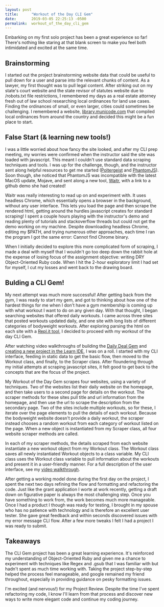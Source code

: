 ```yaml
---
layout: post
title:      "Workout of the Day CLI Gem"
date:       2019-03-05 22:25:13 -0500
permalink:  workout_of_the_day_cli_gem
---
```



Embarking on my first solo project has been a great experience so far! There's nothing like staring at that blank screen to make you feel both intimidated and excited at the same time.

## Brainstorming
I started out the project brainstorming website data that could be useful to pull down for a user and parse into the relevant chunks of content. As a lawyer, my first thought was to pull legal content. After striking out on my state's court website and the state revisor of statutes website due to /robots.txt file restrictions, I remembered my days as a real estate attorney fresh out of law school researching local ordinances for land use cases. Finding the ordinances of small, or even larger, cities could sometimes be challenging. I remembered a website, [library.municode.com](https://library.municode.com/) that compiled local ordinances from around the country and decided this might be a fun place to start.
 
##  False Start (& learning new tools!)
I was a little worried about how fancy the site looked, and after my CLI prep meeting, my worries were confirmed when the instructor said the site was loaded with javascript. This meant I couldn't use standard data scraping techniques and tools. I was up for the challenge, though, and the instructor sent along helpful resources to get me started ([Poltergeist](https://readysteadycode.com/howto-scrape-websites-with-ruby-and-poltergeist) and [PhantomJS](https://www.simon-neutert.de/2017/scrape-js-powered-websites-with-ruby-and-selenium/)). Soon though, she noticed that PhantomJS was incompatible with the latest MacOS update, Mojave, and sent along a new tool, [Waitr](http://watir.com/), with a link to a github demo she had created!
 
Waitr was really interesting to read up on and experiment with. It uses headless Chrome, which essentially opens a browser in the background, without any user interface. This lets you load the page and then scrape the rendered html, getting around the hurdles javascript creates for standard scraping! I spent a couple hours playing with the instructor's demo and reading plenty of tutorials and stackoverflow threads but could not get the demo working on my machine. Despite downloading headless Chrome, editing my $PATH, and trying numerous other approaches, each time I ran the program I got the same error: Cannot find Chrome binary. 

When I initially decided to explore this more complicated form of scraping, I made a deal with myself that I wouldn't go too deep down the rabbit hole at the expense of losing focus of the assignment objective: writing DRY Object-Oriented Ruby code. When I hit the 2-hour exploratory limit I had set for myself, I cut my losses and went back to the drawing board.

## Bulding a CLI Gem!
My next attempt was much more successful! After getting back from the gym, I was ready to start my gem, and got to thinking about how one of the hardest things for me when I don't have a gym membership is coming up with what workout I want to do on any given day. With that thought, I began searching websites that offered daily workouts. I came across three sites that posted workouts updated daily, and one site with long lists of different categories of bodyweight workouts. After exploring parsing the html on each site with a [Repl.it tool](https://repl.it/repls/MerryIllAxis), I decided to proceed with my workout of the day CLI Gem.

After watching video walkthroughs of building the [Daily Deal Gem](https://www.youtube.com/watch?v=_lDExWIhYKI)  and [creating a new project in the Learn IDE](https://www.youtube.com/watch?v=_lDExWIhYKI), I was on a roll. I started with my CLI interface, feeding in static data to get the basic flow, then moved to the Workout class, and finally, to the Scraper class. After floundering through my initial attempts at scraping javascript sites, it felt good to get back to the concepts that are the focus of the project.

My Workout of the Day Gem scrapes four websites, using a variety of techniques. Two of the websites list their daily website on the homepage, and then take users to a second page for details on the workout. The scraper methods for these sites pull title and url information from the homepage, and then use the url to scrape the description from the secondary page. Two of the sites include multiple workouts, so for these, I iterate over the page elements to pull the details of each workout. Because the bodyweight website doesn't provide a daily workout, the scraper instead chooses a random workout from each category of workout listed on the page. When a new object is instantiated from my Scraper class, all four website scraper methods are called.  

In each of my scraper methods, the details scraped from each website instantiate a new workout object from my Workout class. The Workout class saves all newly instantiated Workout objects to a class variable. My CLI class uses the Workout class variable to pull information about the workouts and present it in a user-friendly manner. For a full description of the user interface, see my [video walkthrough](https://drive.google.com/open?id=1pFTuasQZCnFRQjQx1LoXbvTPsPhb7fy0).

After getting a working model done during the first day on the project, I spent the next two days refining the flow and formatting and refactoring the code. Just like the grant application I worte at work recently, getting a draft down on figurative paper is always the most challenging step. Once you have something to work from, the work becomes much more manageable. Once I had a product I though was ready for testing, I brought in my spouse who has no patience with technology and is therefore an excellent user tester. She gave great feedback and within seconds discovered issues with my error message CLI flow. After a few more tweaks I felt I had a project I was ready to submit. 

## Takeaways
The CLI Gem project has been a great learning experience. It's reinforced my understanding of Object-Oriented Ruby and given me a chance to experiment with techniques like Regex and .gsub that I was familiar with but hadn't spent as much time working with. Taking the project step-by-step helped the process feel manageable, and google remained my friend throughout, especially in providing guidance on pesky formatting issues. 

I'm excited (and nervous!) for my Project Review. Despite the time I've spent refactoring my code, I know I'll learn from that process and discover new ways to write more elegant code and continue my coding journey.
